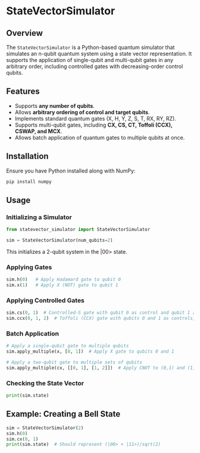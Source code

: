 # StateVectorSimulator

## Overview
The `StateVectorSimulator` is a Python-based quantum simulator that simulates an n-qubit quantum system using a state vector representation. It supports the application of single-qubit and multi-qubit gates in any arbitrary order, including controlled gates with decreasing-order control qubits.

## Features
- Supports **any number of qubits**.
- Allows **arbitrary ordering of control and target qubits**.
- Implements standard quantum gates (X, H, Y, Z, S, T, RX, RY, RZ).
- Supports multi-qubit gates, including **CX, CS, CT, Toffoli (CCX), CSWAP, and MCX**.
- Allows batch application of quantum gates to multiple qubits at once.

## Installation
Ensure you have Python installed along with NumPy:
```bash
pip install numpy
```

## Usage
### Initializing a Simulator
```python
from statevector_simulator import StateVectorSimulator

sim = StateVectorSimulator(num_qubits=2)
```
This initializes a 2-qubit system in the |00> state.

### Applying Gates
```python
sim.h(0)   # Apply Hadamard gate to qubit 0
sim.x(1)   # Apply X (NOT) gate to qubit 1
```

### Applying Controlled Gates
```python
sim.cs(0, 1)  # Controlled-S gate with qubit 0 as control and qubit 1 as target
sim.ccx(0, 1, 2)  # Toffoli (CCX) gate with qubits 0 and 1 as controls, 2 as target
```

### Batch Application
```python
# Apply a single-qubit gate to multiple qubits
sim.apply_multiple(x, [0, 1])  # Apply X gate to qubits 0 and 1

# Apply a two-qubit gate to multiple sets of qubits
sim.apply_multiple(cx, [[0, 1], [1, 2]])  # Apply CNOT to (0,1) and (1,2)
```

### Checking the State Vector
```python
print(sim.state)
```

## Example: Creating a Bell State
```python
sim = StateVectorSimulator(2)
sim.h(0)
sim.cx(0, 1)
print(sim.state)  # Should represent (|00> + |11>)/sqrt(2)
```
